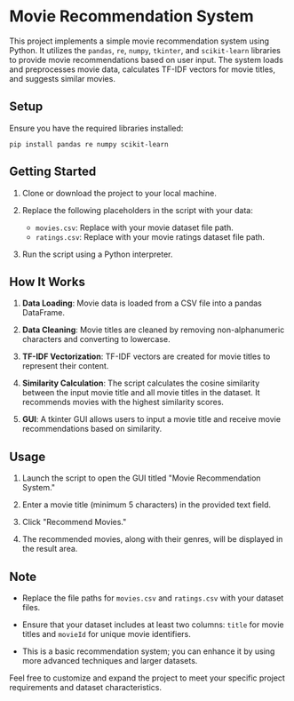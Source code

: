 # Movie Recommendation System

This project implements a simple movie recommendation system using Python. It utilizes the `pandas`, `re`, `numpy`, `tkinter`, and `scikit-learn` libraries to provide movie recommendations based on user input. The system loads and preprocesses movie data, calculates TF-IDF vectors for movie titles, and suggests similar movies.

## Setup

Ensure you have the required libraries installed:

```
pip install pandas re numpy scikit-learn
```

## Getting Started

1. Clone or download the project to your local machine.

2. Replace the following placeholders in the script with your data:
   - `movies.csv`: Replace with your movie dataset file path.
   - `ratings.csv`: Replace with your movie ratings dataset file path.

3. Run the script using a Python interpreter.

## How It Works

1. **Data Loading**: Movie data is loaded from a CSV file into a pandas DataFrame.

2. **Data Cleaning**: Movie titles are cleaned by removing non-alphanumeric characters and converting to lowercase.

3. **TF-IDF Vectorization**: TF-IDF vectors are created for movie titles to represent their content.

4. **Similarity Calculation**: The script calculates the cosine similarity between the input movie title and all movie titles in the dataset. It recommends movies with the highest similarity scores.

5. **GUI**: A tkinter GUI allows users to input a movie title and receive movie recommendations based on similarity.

## Usage

1. Launch the script to open the GUI titled "Movie Recommendation System."

2. Enter a movie title (minimum 5 characters) in the provided text field.

3. Click "Recommend Movies."

4. The recommended movies, along with their genres, will be displayed in the result area.

## Note

- Replace the file paths for `movies.csv` and `ratings.csv` with your dataset files.

- Ensure that your dataset includes at least two columns: `title` for movie titles and `movieId` for unique movie identifiers.

- This is a basic recommendation system; you can enhance it by using more advanced techniques and larger datasets.

Feel free to customize and expand the project to meet your specific project requirements and dataset characteristics.
